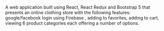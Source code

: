 A web application built using React, React Redux and Bootstrap 5 that presents an online clothing store with the following features: google/facebook login using Firebase , adding to favorites, adding to cart, viewing 6 product categories each offering a number of options.
